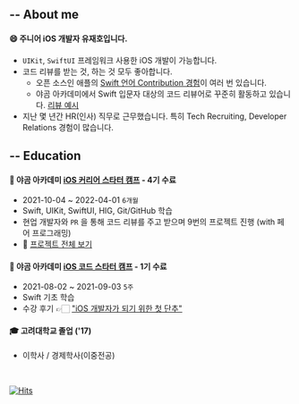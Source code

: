 ## -- About me

#### 😄 주니어 iOS 개발자 유재호입니다.

- `UIKit`, `SwiftUI` 프레임워크 사용한 iOS 개발이 가능합니다.
- 코드 리뷰를 받는 것, 하는 것 모두 좋아합니다.
  - 오픈 소스인 애플의 [Swift 언어 Contribution 경험](https://github.com/apple/swift/pulls?q=author%3AJager-yoo)이 여러 번 있습니다.
  - 야곰 아카데미에서 Swift 입문자 대상의 코드 리뷰어로 꾸준히 활동하고 있습니다. [리뷰 예시](https://github.com/yagom-academy/swift-starter-week3/pull/100)
- 지난 몇 년간 HR(인사) 직무로 근무했습니다. 특히 Tech Recruiting, Developer Relations 경험이 많습니다.


## -- Education

#### 🧸 야곰 아카데미 [iOS 커리어 스타터 캠프](https://www.yagom-academy.kr/camp/career-starter) - 4기 수료

- 2021-10-04 ~ 2022-04-01 `6개월`
- Swift, UIKit, SwiftUI, HIG, Git/GitHub 학습
- 현업 개발자와 `PR` 을 통해 코드 리뷰를 주고 받으며 9번의 프로젝트 진행 (with 페어 프로그래밍)
- 🎨 [프로젝트 전체 보기](https://github.com/Jager-yoo/Jager-yoo/blob/main/Projects.md)

#### 🧸 야곰 아카데미 [iOS 코드 스타터 캠프](https://www.yagom-academy.kr/camp/code-starter) - 1기 수료

- 2021-08-02 ~ 2021-09-03 `5주`
- Swift 기초 학습
- 수강 후기 👉🏻 ["iOS 개발자가 되기 위한 첫 단추"](https://bicycleforthemind.tistory.com/2)

#### 🎓 고려대학교 졸업 ('17)

- 이학사 / 경제학사(이중전공)

<br>

[![Hits](https://hits.seeyoufarm.com/api/count/incr/badge.svg?url=https%3A%2F%2Fgithub.com%2FJager-yoo&count_bg=%2379C83D&title_bg=%23555555&icon=swift.svg&icon_color=%23E7E7E7&title=hits&edge_flat=false)](https://hits.seeyoufarm.com)
